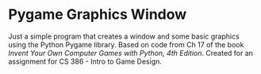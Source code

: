 # Pygame Graphics Window

Just a simple program that creates a window and some basic graphics using the Python Pygame library. Based on code from Ch 17 of the book *Invent Your Own Computer Games with Python, 4th Edition*. Created for an assignment for CS 386 - Intro to Game Design.